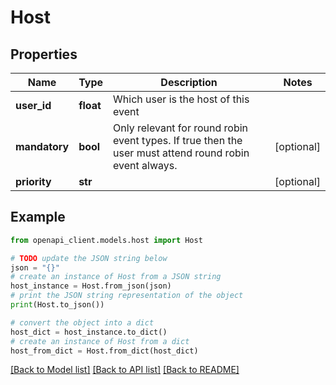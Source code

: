 # Host


## Properties

Name | Type | Description | Notes
------------ | ------------- | ------------- | -------------
**user_id** | **float** | Which user is the host of this event | 
**mandatory** | **bool** | Only relevant for round robin event types. If true then the user must attend round robin event always. | [optional] 
**priority** | **str** |  | [optional] 

## Example

```python
from openapi_client.models.host import Host

# TODO update the JSON string below
json = "{}"
# create an instance of Host from a JSON string
host_instance = Host.from_json(json)
# print the JSON string representation of the object
print(Host.to_json())

# convert the object into a dict
host_dict = host_instance.to_dict()
# create an instance of Host from a dict
host_from_dict = Host.from_dict(host_dict)
```
[[Back to Model list]](../README.md#documentation-for-models) [[Back to API list]](../README.md#documentation-for-api-endpoints) [[Back to README]](../README.md)


